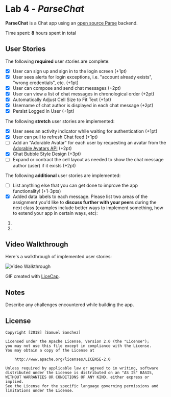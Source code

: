 # Lab 4 - *ParseChat*

**ParseChat** is a Chat app using an [open source Parse](http://parseplatform.org/) backend.

Time spent: **8** hours spent in total

## User Stories

The following **required** user stories are complete:

- [x] User can sign up and sign in to the login screen (+1pt)
- [x] User sees alerts for login exceptions, i.e. "account already exists", "wrong credentials", etc. (+1pt)
- [x] User can compose and send chat messages (+2pt)
- [x] User can view a list of chat messages in chronological order (+2pt)
- [x] Automatically Adjust Cell Size to Fit Text (+1pt)
- [x] Username of chat author is displayed in each chat message (+2pt)
- [x] Persist Logged in User (+1pt)

The following **stretch** user stories are implemented:

- [x] User sees an activity indicator while waiting for authentication (+1pt)
- [x] User can pull to refresh Chat feed (+1pt)
- [ ] Add an "Adorable Avatar" for each user by requesting an avatar from the [Adorable Avatars API](https://github.com/adorableio/avatars-api) (+2pt)
- [x] Chat Bubble Style Design (+3pt)
- [ ] Expand or contract the cell layout as needed to show the chat message author (user) if it exists (+2pt)

The following **additional** user stories are implemented:

- [ ] List anything else that you can get done to improve the app functionality! (+1-3pts)
- [x] Added data labels to each message.
Please list two areas of the assignment you'd like to **discuss further with your peers** during the next class (examples include better ways to implement something, how to extend your app in certain ways, etc):

1.
2.

## Video Walkthrough

Here's a walkthrough of implemented user stories:

<img src='http://i.imgur.com/link/to/your/gif/file.gif' title='Video Walkthrough' width='' alt='Video Walkthrough' />

GIF created with [LiceCap](http://www.cockos.com/licecap/).

## Notes

Describe any challenges encountered while building the app.

## License

    Copyright [2018] [Samuel Sanchez]

    Licensed under the Apache License, Version 2.0 (the "License");
    you may not use this file except in compliance with the License.
    You may obtain a copy of the License at

        http://www.apache.org/licenses/LICENSE-2.0

    Unless required by applicable law or agreed to in writing, software
    distributed under the License is distributed on an "AS IS" BASIS,
    WITHOUT WARRANTIES OR CONDITIONS OF ANY KIND, either express or implied.
    See the License for the specific language governing permissions and
    limitations under the License.
